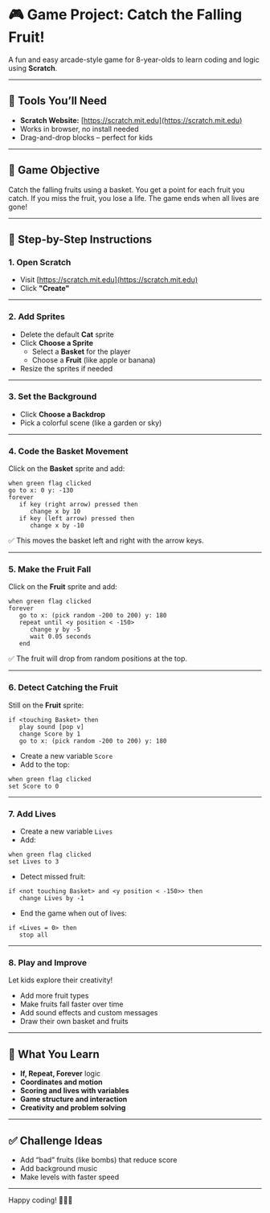 
# 🎮 Game Project: Catch the Falling Fruit!

A fun and easy arcade-style game for 8-year-olds to learn coding and logic using **Scratch**.

---

## 🧰 Tools You’ll Need

- **Scratch Website:** [https://scratch.mit.edu](https://scratch.mit.edu)
- Works in browser, no install needed
- Drag-and-drop blocks – perfect for kids

---

## 🎯 Game Objective

Catch the falling fruits using a basket. You get a point for each fruit you catch. If you miss the fruit, you lose a life. The game ends when all lives are gone!

---

## 👣 Step-by-Step Instructions

### 1. Open Scratch

- Visit [https://scratch.mit.edu](https://scratch.mit.edu)
- Click **"Create"**

---

### 2. Add Sprites

- Delete the default **Cat** sprite
- Click **Choose a Sprite**
  - Select a **Basket** for the player
  - Choose a **Fruit** (like apple or banana)
- Resize the sprites if needed

---

### 3. Set the Background

- Click **Choose a Backdrop**
- Pick a colorful scene (like a garden or sky)

---

### 4. Code the Basket Movement

Click on the **Basket** sprite and add:

```scratch
when green flag clicked
go to x: 0 y: -130
forever
   if key (right arrow) pressed then
      change x by 10
   if key (left arrow) pressed then
      change x by -10
```

✅ This moves the basket left and right with the arrow keys.

---

### 5. Make the Fruit Fall

Click on the **Fruit** sprite and add:

```scratch
when green flag clicked
forever
   go to x: (pick random -200 to 200) y: 180
   repeat until <y position < -150>
      change y by -5
      wait 0.05 seconds
   end
```

✅ The fruit will drop from random positions at the top.

---

### 6. Detect Catching the Fruit

Still on the **Fruit** sprite:

```scratch
if <touching Basket> then
   play sound [pop v]
   change Score by 1
   go to x: (pick random -200 to 200) y: 180
```

- Create a new variable `Score`
- Add to the top:

```scratch
when green flag clicked
set Score to 0
```

---

### 7. Add Lives

- Create a new variable `Lives`
- Add:

```scratch
when green flag clicked
set Lives to 3
```

- Detect missed fruit:

```scratch
if <not touching Basket> and <y position < -150>> then
   change Lives by -1
```

- End the game when out of lives:

```scratch
if <Lives = 0> then
   stop all
```

---

### 8. Play and Improve

Let kids explore their creativity!

- Add more fruit types
- Make fruits fall faster over time
- Add sound effects and custom messages
- Draw their own basket and fruits

---

## 🧠 What You Learn

- **If, Repeat, Forever** logic
- **Coordinates and motion**
- **Scoring and lives with variables**
- **Game structure and interaction**
- **Creativity and problem solving**

---

## ✅ Challenge Ideas

- Add “bad” fruits (like bombs) that reduce score
- Add background music
- Make levels with faster speed

---

Happy coding! 🍎🧺🎉
